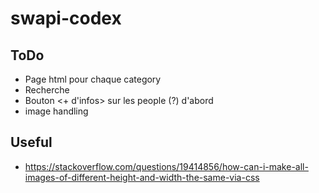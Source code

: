 # swapi-codex

## ToDo

- Page html pour chaque category
- Recherche
- Bouton <+ d'infos> sur les people (?) d'abord
- image handling

## Useful

- https://stackoverflow.com/questions/19414856/how-can-i-make-all-images-of-different-height-and-width-the-same-via-css
